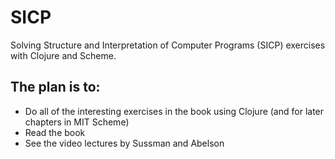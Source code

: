 # SICP

Solving Structure and Interpretation of Computer Programs (SICP) exercises with Clojure and Scheme.

## The plan is to:

* Do all of the interesting exercises in the book using Clojure (and for later chapters in MIT Scheme)
* Read the book
* See the video lectures by Sussman and Abelson
